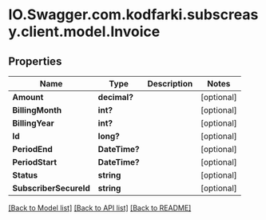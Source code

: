 # IO.Swagger.com.kodfarki.subscreasy.client.model.Invoice
## Properties

Name | Type | Description | Notes
------------ | ------------- | ------------- | -------------
**Amount** | **decimal?** |  | [optional] 
**BillingMonth** | **int?** |  | [optional] 
**BillingYear** | **int?** |  | [optional] 
**Id** | **long?** |  | [optional] 
**PeriodEnd** | **DateTime?** |  | [optional] 
**PeriodStart** | **DateTime?** |  | [optional] 
**Status** | **string** |  | [optional] 
**SubscriberSecureId** | **string** |  | [optional] 

[[Back to Model list]](../README.md#documentation-for-models) [[Back to API list]](../README.md#documentation-for-api-endpoints) [[Back to README]](../README.md)

